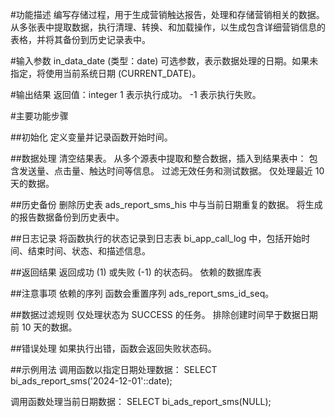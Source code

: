 #功能描述
编写存储过程，用于生成营销触达报告，处理和存储营销相关的数据。从多张表中提取数据，执行清理、转换、和加载操作，以生成包含详细营销信息的表格，并将其备份到历史记录表中。

#输入参数
in_data_date (类型：date)
可选参数，表示数据处理的日期。如果未指定，将使用当前系统日期 (CURRENT_DATE)。

#输出结果
返回值：integer
1 表示执行成功。
-1 表示执行失败。

#主要功能步骤

##初始化
定义变量并记录函数开始时间。

##数据处理
清空结果表。
从多个源表中提取和整合数据，插入到结果表中：
包含发送量、点击量、触达时间等信息。
过滤无效任务和测试数据。
仅处理最近 10 天的数据。

##历史备份
删除历史表 ads_report_sms_his 中与当前日期重复的数据。
将生成的报告数据备份到历史表中。

##日志记录
将函数执行的状态记录到日志表 bi_app_call_log 中，包括开始时间、结束时间、状态、和描述信息。

##返回结果
返回成功 (1) 或失败 (-1) 的状态码。
依赖的数据库表

##注意事项
依赖的序列
函数会重置序列 ads_report_sms_id_seq。

##数据过滤规则
仅处理状态为 SUCCESS 的任务。
排除创建时间早于数据日期前 10 天的数据。

##错误处理
如果执行出错，函数会返回失败状态码。

##示例用法
调用函数以指定日期处理数据：
SELECT bi_ads_report_sms('2024-12-01'::date);

调用函数处理当前日期数据：
SELECT bi_ads_report_sms(NULL);

